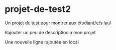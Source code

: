 # projet-de-test2
Un projet de test pour montrer aux étudiant/e/s laul

Rajouter un peu de description a mon projet

Une nouvelle ligne rajoutée en local